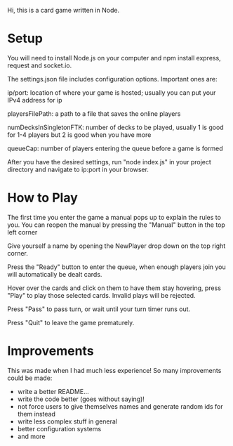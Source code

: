 Hi, this is a card game written in Node.

# Setup
You will need to install Node.js on your computer and npm install express, request and socket.io.

The settings.json file includes configuration options. Important ones are:

ip/port: location of where your game is hosted; usually you can put your IPv4 address for ip

playersFilePath: a path to a file that saves the online players

numDecksInSingletonFTK: number of decks to be played, usually 1 is good for 1-4 players but 2 is good when you have more

queueCap: number of players entering the queue before a game is formed

After you have the desired settings, run "node index.js" in your project directory and navigate to ip:port in your browser.

# How to Play
The first time you enter the game a manual pops up to explain the rules to you. You can reopen the manual by pressing the "Manual" button in the top left corner

Give yourself a name by opening the NewPlayer drop down on the top right corner.

Press the "Ready" button to enter the queue, when enough players join you will automatically be dealt cards.

Hover over the cards and click on them to have them stay hovering, press "Play" to play those selected cards. Invalid plays will be rejected.

Press "Pass" to pass turn, or wait until your turn timer runs out.

Press "Quit" to leave the game prematurely.

# Improvements
This was made when I had much less experience! So many improvements could be made:
- write a better README...
- write the code better (goes without saying)!
- not force users to give themselves names and generate random ids for them instead
- write less complex stuff in general
- better configuration systems
- and more
